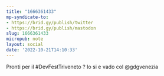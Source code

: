 ```yaml
---
title: "1666361433"
mp-syndicate-to:
- https://brid.gy/publish/twitter
- https://brid.gy/publish/mastodon
slug: 1666361433
micropub: note
layout: social
date: '2022-10-21T14:10:33'
---
```

Pronti per il #DevFestTriveneto ? Io si e vado col @gdgvenezia
